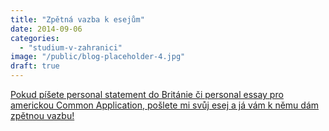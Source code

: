 ```yaml
---
title: "Zpětná vazba k esejům"
date: 2014-09-06
categories:
  - "studium-v-zahranici"
image: "/public/blog-placeholder-4.jpg"
draft: true
---
```


[Pokud píšete personal statement do Británie či personal essay pro americkou Common Application, pošlete mi svůj esej a já vám k němu dám zpětnou vazbu!](http://simon.podhajsky.net/blog/feedback-k-esejum/)
